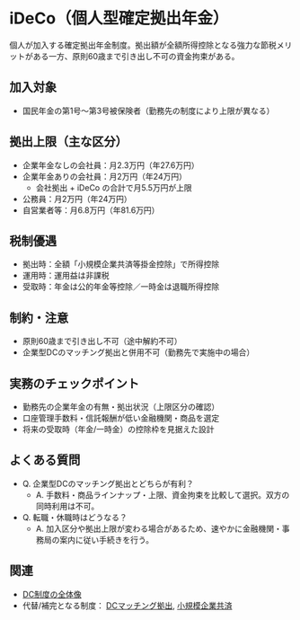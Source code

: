 # iDeCo（個人型確定拠出年金）

個人が加入する確定拠出年金制度。拠出額が全額所得控除となる強力な節税メリットがある一方、原則60歳まで引き出し不可の資金拘束がある。

## 加入対象
- 国民年金の第1号～第3号被保険者（勤務先の制度により上限が異なる）

## 拠出上限（主な区分）
- 企業年金なしの会社員：月2.3万円（年27.6万円）
- 企業年金ありの会社員：月2万円（年24万円）
  - 会社拠出 + iDeCo の合計で月5.5万円が上限
- 公務員：月2万円（年24万円）
- 自営業者等：月6.8万円（年81.6万円）

## 税制優遇
- 拠出時：全額「小規模企業共済等掛金控除」で所得控除
- 運用時：運用益は非課税
- 受取時：年金は公的年金等控除／一時金は退職所得控除

## 制約・注意
- 原則60歳まで引き出し不可（途中解約不可）
- 企業型DCのマッチング拠出と併用不可（勤務先で実施中の場合）

## 実務のチェックポイント
- 勤務先の企業年金の有無・拠出状況（上限区分の確認）
- 口座管理手数料・信託報酬が低い金融機関・商品を選定
- 将来の受取時（年金/一時金）の控除枠を見据えた設計

## よくある質問
- Q. 企業型DCのマッチング拠出とどちらが有利？
  - A. 手数料・商品ラインナップ・上限、資金拘束を比較して選択。双方の同時利用は不可。
- Q. 転職・休職時はどうなる？
  - A. 加入区分や拠出上限が変わる場合があるため、速やかに金融機関・事務局の案内に従い手続きを行う。

## 関連
- [DC制度の全体像](DC制度解説.md)
- 代替/補完となる制度： [DCマッチング拠出](dc-matching.md), [小規模企業共済](shokibo-kyosai.md)

